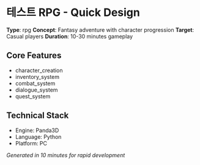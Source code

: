 # 테스트 RPG - Quick Design

**Type**: rpg
**Concept**: Fantasy adventure with character progression
**Target**: Casual players
**Duration**: 10-30 minutes gameplay

## Core Features
- character_creation
- inventory_system
- combat_system
- dialogue_system
- quest_system

## Technical Stack
- Engine: Panda3D
- Language: Python
- Platform: PC

*Generated in 10 minutes for rapid development*
